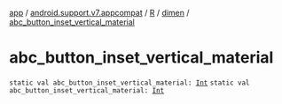 [app](../../../index.md) / [android.support.v7.appcompat](../../index.md) / [R](../index.md) / [dimen](index.md) / [abc_button_inset_vertical_material](.)

# abc_button_inset_vertical_material

`static val abc_button_inset_vertical_material: `[`Int`](https://kotlinlang.org/api/latest/jvm/stdlib/kotlin/-int/index.html)
`static val abc_button_inset_vertical_material: `[`Int`](https://kotlinlang.org/api/latest/jvm/stdlib/kotlin/-int/index.html)